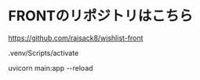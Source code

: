 # FRONTのリポジトリはこちら
https://github.com/raisack8/wishlist-front

.venv/Scripts/activate

uvicorn main:app --reload
